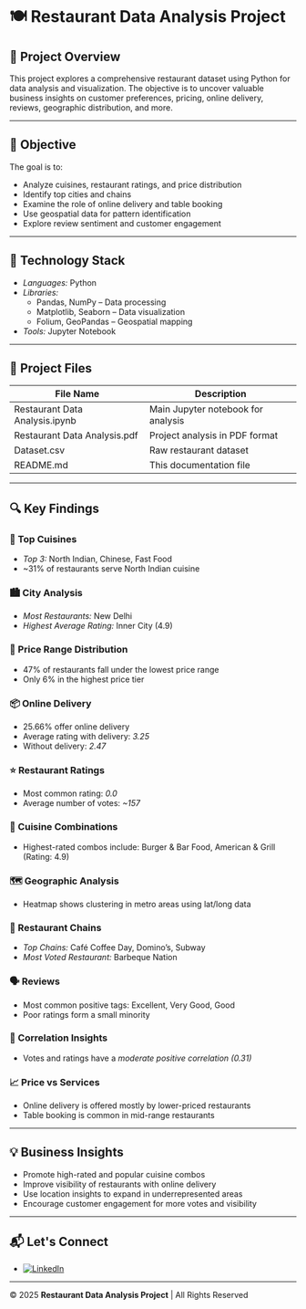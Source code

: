 # 🍽 Restaurant Data Analysis Project

## 📌 Project Overview
This project explores a comprehensive restaurant dataset using Python for data analysis and visualization. The objective is to uncover valuable business insights on customer preferences, pricing, online delivery, reviews, geographic distribution, and more.

---

## 🎯 Objective
The goal is to:
- Analyze cuisines, restaurant ratings, and price distribution
- Identify top cities and chains
- Examine the role of online delivery and table booking
- Use geospatial data for pattern identification
- Explore review sentiment and customer engagement

---

## 🧰 Technology Stack

- *Languages:* Python
- *Libraries:*
  - Pandas, NumPy – Data processing
  - Matplotlib, Seaborn – Data visualization
  - Folium, GeoPandas – Geospatial mapping
- *Tools:* Jupyter Notebook

---

## 📁 Project Files

| File Name                      | Description                          |
|------------------------------- |--------------------------------------|
| Restaurant Data Analysis.ipynb | Main Jupyter notebook for analysis   |
| Restaurant Data Analysis.pdf   | Project analysis in PDF format       |
| Dataset.csv                    | Raw restaurant dataset               |
| README.md                      | This documentation file              |

---

## 🔍 Key Findings

### 🍲 Top Cuisines
- *Top 3:* North Indian, Chinese, Fast Food
- ~31% of restaurants serve North Indian cuisine

### 🏙 City Analysis
- *Most Restaurants:* New Delhi
- *Highest Average Rating:* Inner City (4.9)

### 💸 Price Range Distribution
- 47% of restaurants fall under the lowest price range
- Only 6% in the highest price tier

### 📦 Online Delivery
- 25.66% offer online delivery
- Average rating with delivery: *3.25*
- Without delivery: *2.47*

### ⭐ Restaurant Ratings
- Most common rating: *0.0*
- Average number of votes: *~157*

### 🔗 Cuisine Combinations
- Highest-rated combos include: Burger & Bar Food, American & Grill (Rating: 4.9)

### 🗺 Geographic Analysis
- Heatmap shows clustering in metro areas using lat/long data

### 🍕 Restaurant Chains
- *Top Chains:* Café Coffee Day, Domino’s, Subway
- *Most Voted Restaurant:* Barbeque Nation

### 🗣 Reviews
- Most common positive tags: Excellent, Very Good, Good
- Poor ratings form a small minority

### 🔄 Correlation Insights
- Votes and ratings have a *moderate positive correlation (0.31)*

### 📈 Price vs Services
- Online delivery is offered mostly by lower-priced restaurants
- Table booking is common in mid-range restaurants

---

## 💡 Business Insights

- Promote high-rated and popular cuisine combos
- Improve visibility of restaurants with online delivery
- Use location insights to expand in underrepresented areas
- Encourage customer engagement for more votes and visibility

---

## 📬 Let's Connect

- [![LinkedIn](https://img.shields.io/badge/LinkedIn-%230077B5?style=for-the-badge&logo=linkedin&logoColor=white)](https://www.linkedin.com/in/aditya-arya786/)

---

© 2025 **Restaurant Data Analysis Project** | All Rights Reserved

